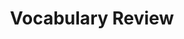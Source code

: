 ---
title: Vocabulary Review

source:
- title: Common Core Basics
  subject: Social Studies
  chapter: 3
  toc_type: Lesson Review
  toc_number: 3.3
  pages: 124 - 131
  
questions:
  - number: 1
    text: >
      to follow or come after
    choice:
      - option: administration
      - option: brinksmanship
      - option: chart
      - option: detente
      - option: repression
      - option: succeed
      - option: trend
    answer: 
      - option: 
  - number: 2
    text: >
      the relaxing or easing of tensions between nations
    choice:
      - option: administration
      - option: brinksmanship
      - option: chart
      - option: detente
      - option: repression
      - option: succeed
      - option: trend
    answer: 
      - option:
  - number: 3
    text: >
      the president and people appointed to work with him
    choice:
      - option: administration
      - option: brinksmanship
      - option: chart
      - option: detente
      - option: repression
      - option: succeed
      - option: trend
    answer: 
      - option:
  - number: 4
    text: >
      to push each side to the edge of war
    choice:
      - option: administration
      - option: brinksmanship
      - option: chart
      - option: detente
      - option: repression
      - option: succeed
      - option: trend
    answer: 
      - option:
  - number: 5
    text: >
      control by force
    choice:
      - option: administration
      - option: brinksmanship
      - option: chart
      - option: detente
      - option: repression
      - option: succeed
      - option: trend
    answer: 
      - option:

layout: cc_review
---